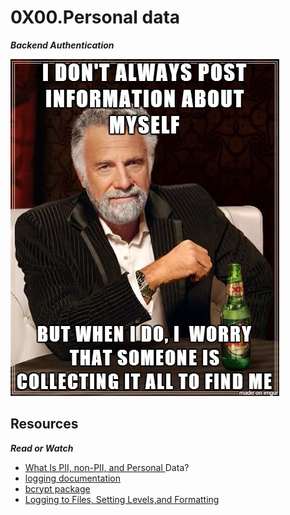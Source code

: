 # 0X00.Personal data

***Backend Authentication***

![image](./5c48d4f6d4dd8081eb48.png)

## Resources

***Read or Watch***
- [What Is PII, non-PII, and Personal ]()Data?
- [logging documentation]()
- [bcrypt package]()
- [Logging to Files, Setting Levels,and Formatting]()
